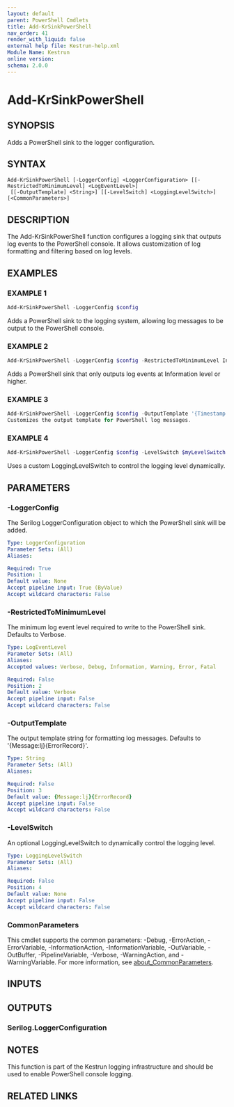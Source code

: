 ```yaml
---
layout: default
parent: PowerShell Cmdlets
title: Add-KrSinkPowerShell
nav_order: 41
render_with_liquid: false
external help file: Kestrun-help.xml
Module Name: Kestrun
online version:
schema: 2.0.0
---
```


# Add-KrSinkPowerShell

## SYNOPSIS
Adds a PowerShell sink to the logger configuration.

## SYNTAX

```
Add-KrSinkPowerShell [-LoggerConfig] <LoggerConfiguration> [[-RestrictedToMinimumLevel] <LogEventLevel>]
 [[-OutputTemplate] <String>] [[-LevelSwitch] <LoggingLevelSwitch>] [<CommonParameters>]
```

## DESCRIPTION
The Add-KrSinkPowerShell function configures a logging sink that outputs log events to the PowerShell console.
It allows customization of log formatting and filtering based on log levels.

## EXAMPLES

### EXAMPLE 1
```powershell
Add-KrSinkPowerShell -LoggerConfig $config
```

Adds a PowerShell sink to the logging system, allowing log messages to be output to the PowerShell console.

### EXAMPLE 2
```powershell
Add-KrSinkPowerShell -LoggerConfig $config -RestrictedToMinimumLevel Information
```

Adds a PowerShell sink that only outputs log events at Information level or higher.

### EXAMPLE 3
```powershell
Add-KrSinkPowerShell -LoggerConfig $config -OutputTemplate '{Timestamp:yyyy-MM-dd HH:mm:ss.fff zzz} [{Level:u3}] {Message:lj}{NewLine}{ErrorRecord}{Exception}'
Customizes the output template for PowerShell log messages.
```

### EXAMPLE 4
```powershell
Add-KrSinkPowerShell -LoggerConfig $config -LevelSwitch $myLevelSwitch
```

Uses a custom LoggingLevelSwitch to control the logging level dynamically.

## PARAMETERS

### -LoggerConfig
The Serilog LoggerConfiguration object to which the PowerShell sink will be added.

```yaml
Type: LoggerConfiguration
Parameter Sets: (All)
Aliases:

Required: True
Position: 1
Default value: None
Accept pipeline input: True (ByValue)
Accept wildcard characters: False
```

### -RestrictedToMinimumLevel
The minimum log event level required to write to the PowerShell sink.
Defaults to Verbose.

```yaml
Type: LogEventLevel
Parameter Sets: (All)
Aliases:
Accepted values: Verbose, Debug, Information, Warning, Error, Fatal

Required: False
Position: 2
Default value: Verbose
Accept pipeline input: False
Accept wildcard characters: False
```

### -OutputTemplate
The output template string for formatting log messages.
Defaults to '{Message:lj}{ErrorRecord}'.

```yaml
Type: String
Parameter Sets: (All)
Aliases:

Required: False
Position: 3
Default value: {Message:lj}{ErrorRecord}
Accept pipeline input: False
Accept wildcard characters: False
```

### -LevelSwitch
An optional LoggingLevelSwitch to dynamically control the logging level.

```yaml
Type: LoggingLevelSwitch
Parameter Sets: (All)
Aliases:

Required: False
Position: 4
Default value: None
Accept pipeline input: False
Accept wildcard characters: False
```

### CommonParameters
This cmdlet supports the common parameters: -Debug, -ErrorAction, -ErrorVariable, -InformationAction, -InformationVariable, -OutVariable, -OutBuffer, -PipelineVariable, -Verbose, -WarningAction, and -WarningVariable. For more information, see [about_CommonParameters](http://go.microsoft.com/fwlink/?LinkID=113216).

## INPUTS

## OUTPUTS

### Serilog.LoggerConfiguration
## NOTES
This function is part of the Kestrun logging infrastructure and should be used to enable PowerShell console logging.

## RELATED LINKS
